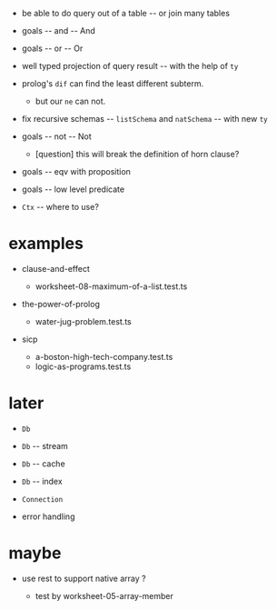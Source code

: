 - be able to do query out of a table -- or join many tables

- goals -- and -- And
- goals -- or -- Or

- well typed projection of query result -- with the help of `ty`

- prolog's `dif` can find the least different subterm.

  - but our `ne` can not.

- fix recursive schemas -- `listSchema` and `natSchema` -- with new `ty`

- goals -- not -- Not

  - [question] this will break the definition of horn clause?

- goals -- eqv with proposition
- goals -- low level predicate

- `Ctx` -- where to use?

# examples

- clause-and-effect
  - worksheet-08-maximum-of-a-list.test.ts

- the-power-of-prolog
  - water-jug-problem.test.ts

- sicp
  - a-boston-high-tech-company.test.ts
  - logic-as-programs.test.ts

# later

- `Db`
- `Db` -- stream
- `Db` -- cache
- `Db` -- index
- `Connection`

- error handling

# maybe

- use rest to support native array ?

  - test by worksheet-05-array-member
